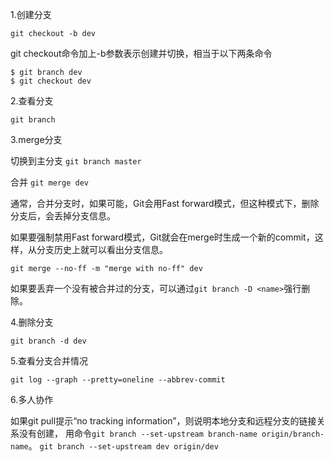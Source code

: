 1.创建分支

`git checkout -b dev`

git checkout命令加上-b参数表示创建并切换，相当于以下两条命令

```
$ git branch dev 
$ git checkout dev
```

2.查看分支

`git branch`

3.merge分支

切换到主分支 `git branch master`

合并 `git merge dev`

通常，合并分支时，如果可能，Git会用Fast forward模式，但这种模式下，删除分支后，会丢掉分支信息。

如果要强制禁用Fast forward模式，Git就会在merge时生成一个新的commit，这样，从分支历史上就可以看出分支信息。

`git merge --no-ff -m "merge with no-ff" dev`

如果要丢弃一个没有被合并过的分支，可以通过`git branch -D <name>`强行删除。

4.删除分支

`git branch -d dev`

5.查看分支合并情况

`git log --graph --pretty=oneline --abbrev-commit`

6.多人协作

如果git pull提示“no tracking information”，则说明本地分支和远程分支的链接关系没有创建，
用命令`git branch --set-upstream branch-name origin/branch-name`。
`git branch --set-upstream dev origin/dev`